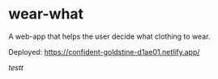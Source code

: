 # wear-what

A web-app that helps the user decide what clothing to wear.

Deployed: https://confident-goldstine-d1ae01.netlify.app/

_testt_
